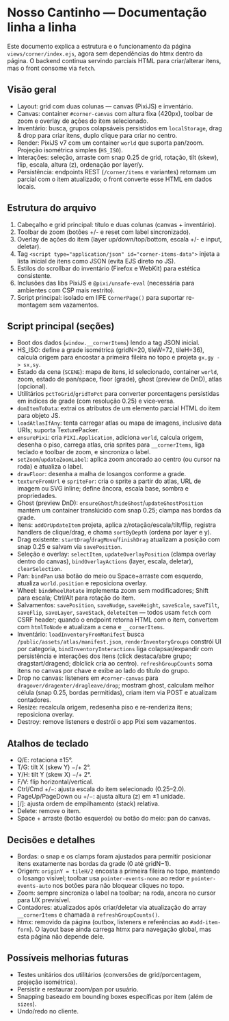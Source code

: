 # Nosso Cantinho — Documentação linha a linha

Este documento explica a estrutura e o funcionamento da página `views/corner/index.ejs`, agora sem dependências do htmx dentro da página. O backend continua servindo parciais HTML para criar/alterar itens, mas o front consome via `fetch`.

## Visão geral

- Layout: grid com duas colunas — canvas (PixiJS) e inventário.
- Canvas: container `#corner-canvas` com altura fixa (420px), toolbar de zoom e overlay de ações do item selecionado.
- Inventário: busca, grupos colapsáveis persistidos em `localStorage`, drag & drop para criar itens, duplo clique para criar no centro.
- Render: PixiJS v7 com um container `world` que suporta pan/zoom. Projeção isométrica simples (`HS_ISO`).
- Interações: seleção, arraste com snap 0.25 de grid, rotação, tilt (skew), flip, escala, altura (z), ordenação por layer/y.
- Persistência: endpoints REST (`/corner/items` e variantes) retornam um parcial com o item atualizado; o front converte esse HTML em dados locais.

## Estrutura do arquivo

1. Cabeçalho e grid principal: título e duas colunas (canvas + inventário).
2. Toolbar de zoom (botões +/- e reset com label sincronizado).
3. Overlay de ações do item (layer up/down/top/bottom, escala +/- e input, deletar).
4. Tag `<script type="application/json" id="corner-items-data">` injeta a lista inicial de itens como JSON (evita EJS direto no JS).
5. Estilos do scrollbar do inventário (Firefox e WebKit) para estética consistente.
6. Inclusões das libs PixiJS e `@pixi/unsafe-eval` (necessária para ambientes com CSP mais restrito).
7. Script principal: isolado em IIFE `CornerPage()` para suportar re-montagem sem vazamentos.

## Script principal (seções)

- Boot dos dados (`window.__cornerItems`) lendo a tag JSON inicial.
- HS_ISO: define a grade isométrica (gridN=20, tileW=72, tileH=36), calcula origem para encostar a primeira fileira no topo e projeta `gx,gy -> sx,sy`.
- Estado da cena (`SCENE`): mapa de itens, id selecionado, container `world`, zoom, estado de pan/space, floor (grade), ghost (preview de DnD), atlas (opcional).
- Utilitários `pctToGrid`/`gridToPct` para converter porcentagens persistidas em índices de grade (com resolução 0.25) e vice‑versa.
- `domItemToData`: extrai os atributos de um elemento parcial HTML do item para objeto JS.
- `loadAtlasIfAny`: tenta carregar atlas ou mapa de imagens, inclusive data URIs; suporta TexturePacker.
- `ensurePixi`: cria `PIXI.Application`, adiciona `world`, calcula origem, desenha o piso, carrega atlas, cria sprites para `__cornerItems`, liga teclado e toolbar de zoom, e sincroniza o label.
- `setZoom`/`updateZoomLabel`: aplica zoom ancorado ao centro (ou cursor na roda) e atualiza o label.
- `drawFloor`: desenha a malha de losangos conforme a grade.
- `textureFromUrl` e `spriteFor`: cria o sprite a partir do atlas, URL de imagem ou SVG inline; define âncora, escala base, sombra e propriedades.
- Ghost (preview DnD): `ensureGhost`/`hideGhost`/`updateGhostPosition` mantém um container translúcido com snap 0.25; clampa nas bordas da grade.
- Itens: `addOrUpdateItem` projeta, aplica z/rotação/escala/tilt/flip, registra handlers de clique/drag, e chama `sortByDepth` (ordena por layer e y).
- Drag existente: `startDrag`/`dragMove`/`finishDrag` atualizam a posição com snap 0.25 e salvam via `savePosition`.
- Seleção e overlay: `selectItem`, `updateOverlayPosition` (clampa overlay dentro do canvas), `bindOverlayActions` (layer, escala, deletar), `clearSelection`.
- Pan: `bindPan` usa botão do meio ou Space+arraste com esquerdo, atualiza `world.position` e reposiciona overlay.
- Wheel: `bindWheelRotate` implementa zoom sem modificadores; Shift para escala; Ctrl/Alt para rotação do item.
- Salvamentos: `savePosition`, `saveNudge`, `saveHeight`, `saveScale`, `saveTilt`, `saveFlip`, `saveLayer`, `saveStack`, `deleteItem` — todos usam `fetch` com CSRF header; quando o endpoint retorna HTML com o item, convertem com `htmlToNode` e atualizam a cena e `__cornerItems`.
- Inventário: `loadInventoryFromManifest` busca `/public/assets/atlas/manifest.json`, `renderInventoryGroups` constrói UI por categoria, `bindInventoryInteractions` liga colapsar/expandir com persistência e interações dos itens (click destaca/abre grupo; dragstart/dragend; dblclick cria ao centro). `refreshGroupCounts` soma itens no canvas por chave e exibe ao lado do título do grupo.
- Drop no canvas: listeners em `#corner-canvas` para `dragover/dragenter/dragleave/drop`; mostram ghost, calculam melhor célula (snap 0.25, bordas permitidas), criam item via POST e atualizam contadores.
- Resize: recalcula origem, redesenha piso e re-renderiza itens; reposiciona overlay.
- Destroy: remove listeners e destrói o app Pixi sem vazamentos.

## Atalhos de teclado

- Q/E: rotaciona ±15°.
- T/G: tilt X (skew Y) −/+ 2°.
- Y/H: tilt Y (skew X) −/+ 2°.
- F/V: flip horizontal/vertical.
- Ctrl/Cmd +/−: ajusta escala do item selecionado (0.25–2.0).
- PageUp/PageDown ou +/−: ajusta altura (z) em ±1 unidade.
- [/]: ajusta ordem de empilhamento (stack) relativa.
- Delete: remove o item.
- Space + arraste (botão esquerdo) ou botão do meio: pan do canvas.

## Decisões e detalhes

- Bordas: o snap e os clamps foram ajustados para permitir posicionar itens exatamente nas bordas da grade (0 até gridN−1).
- Origem: `originY = tileH/2` encosta a primeira fileira no topo, mantendo o losango visível; toolbar usa `pointer-events-none` ao redor e `pointer-events-auto` nos botões para não bloquear cliques no topo.
- Zoom: sempre sincroniza o label na toolbar; na roda, ancora no cursor para UX previsível.
- Contadores: atualizados após criar/deletar via atualização do array `__cornerItems` e chamada a `refreshGroupCounts()`.
- htmx: removido da página (outbox, listeners e referências ao `#add-item-form`). O layout base ainda carrega htmx para navegação global, mas esta página não depende dele.

## Possíveis melhorias futuras

- Testes unitários dos utilitários (conversões de grid/porcentagem, projeção isométrica).
- Persistir e restaurar zoom/pan por usuário.
- Snapping baseado em bounding boxes específicas por item (além de `sizes`).
- Undo/redo no cliente.
